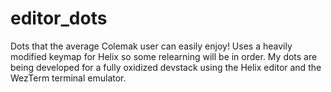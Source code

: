# editor_dots
Dots that the average Colemak user can easily enjoy! Uses a heavily modified keymap for Helix so some relearning will be in order.
My dots are being developed for a fully oxidized devstack using the Helix editor and the WezTerm terminal emulator.
